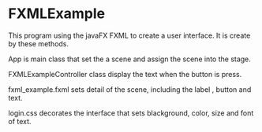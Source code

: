# FXMLExample
This program using the javaFX FXML to create a user interface. It is create by these methods.
  
  App is main class that set the a scene and assign the scene into the stage. 

  FXMLExampleController class display the text when the button is press. 

  fxml_example.fxml sets detail of the scene, including the label , button and text.

  login.css decorates the interface that sets blackground, color, size and font of text.
